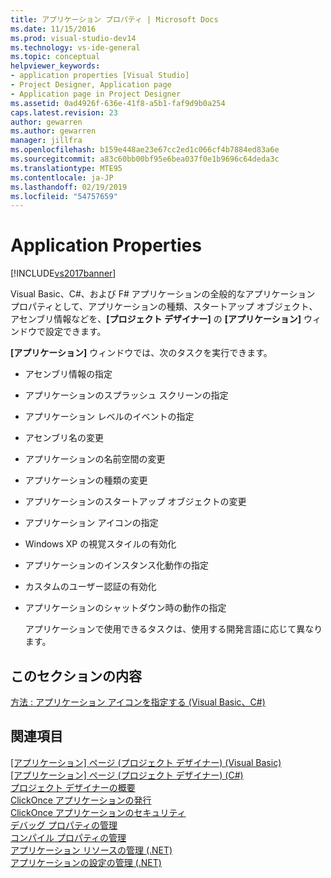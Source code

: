 ```yaml
---
title: アプリケーション プロパティ | Microsoft Docs
ms.date: 11/15/2016
ms.prod: visual-studio-dev14
ms.technology: vs-ide-general
ms.topic: conceptual
helpviewer_keywords:
- application properties [Visual Studio]
- Project Designer, Application page
- Application page in Project Designer
ms.assetid: 0ad4926f-636e-41f8-a5b1-faf9d9b0a254
caps.latest.revision: 23
author: gewarren
ms.author: gewarren
manager: jillfra
ms.openlocfilehash: b159e448ae23e67cc2ed1c066cf4b7884ed83a6e
ms.sourcegitcommit: a83c60bb00bf95e6bea037f0e1b9696c64deda3c
ms.translationtype: MTE95
ms.contentlocale: ja-JP
ms.lasthandoff: 02/19/2019
ms.locfileid: "54757659"
---
```

# <a name="application-properties"></a>Application Properties
[!INCLUDE[vs2017banner](../includes/vs2017banner.md)]

Visual Basic、C#、および F# アプリケーションの全般的なアプリケーション プロパティとして、アプリケーションの種類、スタートアップ オブジェクト、アセンブリ情報などを、**[プロジェクト デザイナー]** の **[アプリケーション]** ウィンドウで設定できます。  
  
 **[アプリケーション]** ウィンドウでは、次のタスクを実行できます。  
  
- アセンブリ情報の指定  
  
- アプリケーションのスプラッシュ スクリーンの指定  
  
- アプリケーション レベルのイベントの指定  
  
- アセンブリ名の変更  
  
- アプリケーションの名前空間の変更  
  
- アプリケーションの種類の変更  
  
- アプリケーションのスタートアップ オブジェクトの変更  
  
- アプリケーション アイコンの指定  
  
- Windows XP の視覚スタイルの有効化  
  
- アプリケーションのインスタンス化動作の指定  
  
- カスタムのユーザー認証の有効化  
  
- アプリケーションのシャットダウン時の動作の指定  
  
  アプリケーションで使用できるタスクは、使用する開発言語に応じて異なります。  
  
## <a name="in-this-section"></a>このセクションの内容  
 [方法 : アプリケーション アイコンを指定する (Visual Basic、C#)](../ide/how-to-specify-an-application-icon-visual-basic-csharp.md)  
  
## <a name="see-also"></a>関連項目  
 [[アプリケーション] ページ (プロジェクト デザイナー) (Visual Basic)](../ide/reference/application-page-project-designer-visual-basic.md)   
 [[アプリケーション] ページ (プロジェクト デザイナー) (C#)](../ide/reference/application-page-project-designer-csharp.md)   
 [プロジェクト デザイナーの概要](http://msdn.microsoft.com/898dd854-c98d-430c-ba1b-a913ce3c73d7)   
 [ClickOnce アプリケーションの発行](../deployment/publishing-clickonce-applications.md)   
 [ClickOnce アプリケーションのセキュリティ](../deployment/securing-clickonce-applications.md)   
 [デバッグ プロパティの管理](http://msdn.microsoft.com/92474d16-e7fe-4fac-9287-6bd6b3a7eb68)   
 [コンパイル プロパティの管理](http://msdn.microsoft.com/94308881-f10f-4caf-a729-f1028e596a2c)   
 [アプリケーション リソースの管理 (.NET)](../ide/managing-application-resources-dotnet.md)   
 [アプリケーションの設定の管理 (.NET)](../ide/managing-application-settings-dotnet.md)

